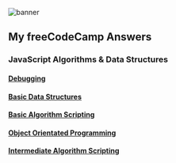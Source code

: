 ![banner](https://camo.githubusercontent.com/60c67cf9ac2db30d478d21755289c423e1f985c6/68747470733a2f2f73332e616d617a6f6e6177732e636f6d2f66726565636f646563616d702f776964652d736f6369616c2d62616e6e65722e706e67)

## My freeCodeCamp Answers

### JavaScript Algorithms & Data Structures

#### [Debugging](https://github.com/askharley/freecodecamp-answers/tree/master/javascript-algorithms-and-data-structures/debugging)

#### [Basic Data Structures](https://github.com/askharley/freecodecamp-answers/tree/master/javascript-algorithms-and-data-structures/basic-data-structures)

#### [Basic Algorithm Scripting](https://github.com/askharley/freecodecamp-answers/tree/master/javascript-algorithms-and-data-structures/basic-algorithm-scripting)

#### [Object Orientated Programming](https://github.com/askharley/freecodecamp-answers/tree/master/javascript-algorithms-and-data-structures/object-orientated-programming)

#### [Intermediate Algorithm Scripting](https://github.com/askharley/freecodecamp-answers/tree/master/javascript-algorithms-and-data-structures/intermediate-algorithm-scripting)
